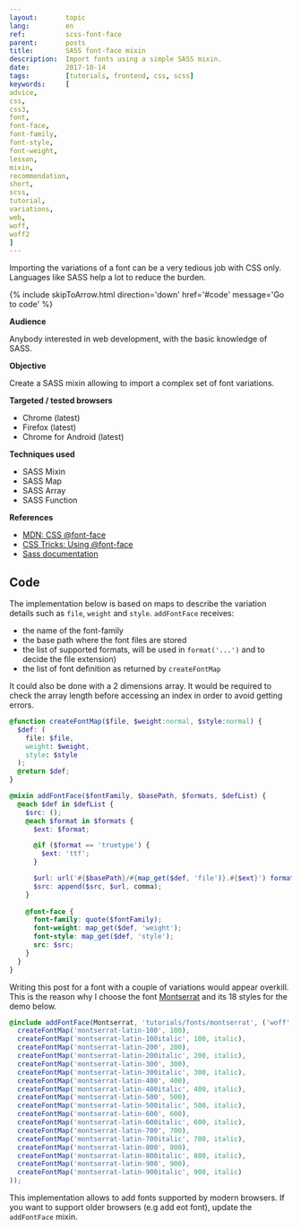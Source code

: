 ```yaml
---
layout:       topic
lang:         en
ref:          scss-font-face
parent:       posts
title:        SASS font-face mixin
description:  Import fonts using a simple SASS mixin.  
date:         2017-10-14
tags:         [tutorials, frontend, css, scss]
keywords:     [
advice,
css,
css3,
font,
font-face,
font-family,
font-style,
font-weight,
lesson,
mixin,
recommendation,
short,
scss,
tutorial,
variations,
web,
woff,
woff2
]
---
```


Importing the variations of a font can be a very tedious job with CSS only.
Languages like SASS help a lot to reduce the burden.

{% include skipToArrow.html
direction='down'
href='#code'
message='Go to code'
%}

**Audience**

Anybody interested in web development, with the basic knowledge of SASS.

**Objective**

Create a SASS mixin allowing to import a complex set of font variations. 

**Targeted / tested browsers**

- Chrome  (latest)
- Firefox (latest)
- Chrome for Android (latest)

**Techniques used**

- SASS Mixin
- SASS Map
- SASS Array
- SASS Function

**References**

- [MDN: CSS @font-face](https://developer.mozilla.org/en-US/docs/Web/CSS/%40font-face)
- [CSS Tricks: Using @font-face](https://css-tricks.com/snippets/css/using-font-face/)
- [Sass documentation](http://sass-lang.com/documentation/)

## Code

The implementation below is based on maps to describe the variation details such as `file`, `weight` and `style`.
`addFontFace` receives:

- the name of the font-family
- the base path where the font files are stored
- the list of supported formats, will be used in `format('...')` and to decide the file extension)
- the list of font definition as returned by `createFontMap`

It could also be done with a 2 dimensions array.
It would be required to check the array length before accessing an index in order to avoid getting errors.

```scss
@function createFontMap($file, $weight:normal, $style:normal) {
  $def: (
    file: $file,
    weight: $weight,
    style: $style
  );
  @return $def;
}

@mixin addFontFace($fontFamily, $basePath, $formats, $defList) {
  @each $def in $defList {
    $src: ();
    @each $format in $formats {
      $ext: $format;

      @if ($format == 'truetype') {
        $ext: 'ttf';
      }

      $url: url('#{$basePath}/#{map_get($def, 'file')}.#{$ext}') format(quote($format));
      $src: append($src, $url, comma);
    }
    
    @font-face {
      font-family: quote($fontFamily);
      font-weight: map_get($def, 'weight');
      font-style: map_get($def, 'style');
      src: $src;
    }
  }
}
```

Writing this post for a font with a couple of variations would appear overkill.
This is the reason why I choose the font 
[Montserrat](https://fonts.google.com/specimen/Montserrat) and its 18 styles for the demo below.

```scss
@include addFontFace(Montserrat, 'tutorials/fonts/montserrat', ('woff', 'woff2'), (
  createFontMap('montserrat-latin-100', 100),
  createFontMap('montserrat-latin-100italic', 100, italic),
  createFontMap('montserrat-latin-200', 200),
  createFontMap('montserrat-latin-200italic', 200, italic),
  createFontMap('montserrat-latin-300', 300),
  createFontMap('montserrat-latin-300italic', 300, italic),
  createFontMap('montserrat-latin-400', 400),
  createFontMap('montserrat-latin-400italic', 400, italic),
  createFontMap('montserrat-latin-500', 500),
  createFontMap('montserrat-latin-500italic', 500, italic),
  createFontMap('montserrat-latin-600', 600),
  createFontMap('montserrat-latin-600italic', 600, italic),
  createFontMap('montserrat-latin-700', 700),
  createFontMap('montserrat-latin-700italic', 700, italic),
  createFontMap('montserrat-latin-800', 800),
  createFontMap('montserrat-latin-800italic', 800, italic),
  createFontMap('montserrat-latin-900', 900),
  createFontMap('montserrat-latin-900italic', 900, italic)
));
```

This implementation allows to add fonts supported by modern browsers.
If you want to support older browsers (e.g add eot font), update the `addFontFace` mixin.
